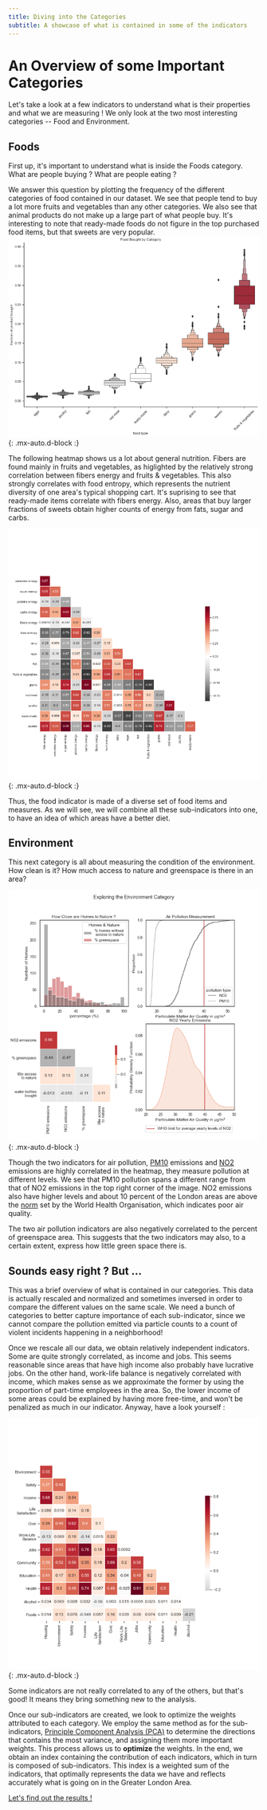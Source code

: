 ```yaml
---
title: Diving into the Categories 
subtitle: A showcase of what is contained in some of the indicators
---
```


# An Overview of some Important Categories

Let's take a look at a few indicators to understand what is their properties and what we are measuring ! We only look at the two most interesting categories -- Food and Environment.

## Foods 

First up, it's important to understand what is inside the Foods category. What are people buying ? What are people eating ? 

We answer this question by plotting the frequency of the different categories of food contained in our dataset. We see that people tend to buy a lot more fruits and vegetables than any other categories. We also see that animal products do not make up a large part of what people buy. It's interesting to note that ready-made foods do not figure in the top purchased food items, but that sweets are very popular.
![foods_dist](./assets/img/exploring_foods.png){: .mx-auto.d-block :}

The following heatmap shows us a lot about general nutrition. Fibers are found mainly in fruits and vegetables, as higlighted by the relatively strong correlation between fibers energy and fruits & vegetables. This also strongly correlates with food entropy, which represents the nutrient diversity of one area's typical shopping cart. It's suprising to see that ready-made items correlate with fibers energy. Also, areas that buy larger fractions of sweets obtain higher counts of energy from fats, sugar and carbs.

![foods](./assets/img/foods_correlation.png){: .mx-auto.d-block :}

Thus, the food indicator is made of a diverse set of food items and measures. As we will see, we will combine all these sub-indicators into one, to have an idea of which areas have a better diet.

## Environment 

This next category is all about measuring the condition of the environment. How clean is it? How much access to nature and greenspace is there in an area?

![env](./assets/img/exploring_env.png){: .mx-auto.d-block :}

Though the two indicators for air pollution, [PM10](https://www.eea.europa.eu/data-and-maps/indicators/emissions-of-primary-particles-and-5/assessment-3)  emissions and [NO2](https://www.epa.gov/no2-pollution#:~:text=NO2%20primarily%20gets%20in,%2C%20and%20off%2Droad%20equipment) emissions are highly correlated in the heatmap, they measure pollution at different levels. We see that PM10 pollution spans a different range from that of NO2 emissions in the top right corner of the image. NO2 emissions also have higher levels and about 10 percent of the London areas are above the [norm](https://www.who.int/news-room/fact-sheets/detail/ambient-(outdoor)-air-quality-and-health) set by the World Health Organisation, which indicates poor air quality. 

The two air pollution indicators are also negatively correlated to the percent of greenspace area. This suggests that the two indicators may also, to a certain extent, express how little green space there is.


## Sounds easy right ? But ... 

This was a brief overview of what is contained in our categories. This data is actually rescaled and normalized and sometimes inversed in order to compare the different values on the same scale. We need a bunch of categories to better capture importance of each sub-indicator, since we cannot compare the pollution emitted via particle counts to a count of violent incidents happening in a neighborhood! 

Once we rescale all our data, we obtain relatively independent indicators. Some are quite strongly correlated, as income and jobs. This seems reasonable since areas that have high income also probably have lucrative jobs. On the other hand, work-life balance is negatively correlated with income, which makes sense as we approximate the former by using the proportion of part-time employees in the area. So, the lower income of some areas could be explained by having more free-time, and won't be penalized as much in our indicator. Anyway, have a look yourself :

![indicators](./assets/img/ALDI_correlations.png){: .mx-auto.d-block :}

Some indicators are not really correlated to any of the others, but that's good! It means they bring something new to the analysis.

Once our sub-indicators are created, we look to optimize the weights attributed to each category. We employ the same method as for the sub-indicators, [Principle Component Analysis (PCA)](https://towardsdatascience.com/the-mathematics-behind-principal-component-analysis-fff2d7f4b643) to determine the directions that contains the most variance, and assigning them more important weights. This process allows us to **optimize** the weights. In the end, we obtain an index containing the contribution of each indicators, which in turn is composed of sub-indicators. This index is a weighted sum of the indicators, that optimally represents the data we have and reflects accurately what is going on in the Greater London Area. 

[Let's find out the results !](https://charlyneburki.github.io/The-ALDI/map/) 

